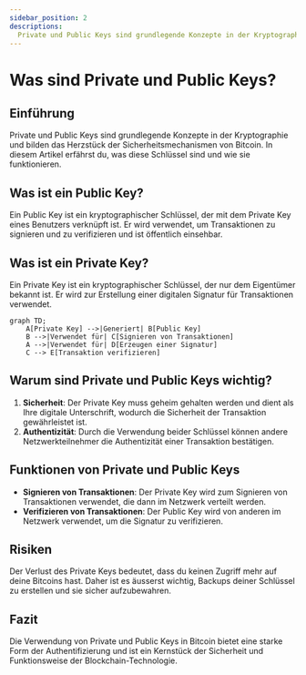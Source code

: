 ```yaml
---
sidebar_position: 2
descriptions:
  Private und Public Keys sind grundlegende Konzepte in der Kryptographie.
---
```


# Was sind Private und Public Keys?

## Einführung

Private und Public Keys sind grundlegende Konzepte in der Kryptographie und
bilden das Herzstück der Sicherheitsmechanismen von Bitcoin. In diesem Artikel
erfährst du, was diese Schlüssel sind und wie sie funktionieren.

## Was ist ein Public Key?

Ein Public Key ist ein kryptographischer Schlüssel, der mit dem Private Key
eines Benutzers verknüpft ist. Er wird verwendet, um Transaktionen zu signieren
und zu verifizieren und ist öffentlich einsehbar.

## Was ist ein Private Key?

Ein Private Key ist ein kryptographischer Schlüssel, der nur dem Eigentümer
bekannt ist. Er wird zur Erstellung einer digitalen Signatur für Transaktionen
verwendet.

```mermaid
graph TD;
    A[Private Key] -->|Generiert| B[Public Key]
    B -->|Verwendet für| C[Signieren von Transaktionen]
    A -->|Verwendet für| D[Erzeugen einer Signatur]
    C --> E[Transaktion verifizieren]
```

## Warum sind Private und Public Keys wichtig?

1. **Sicherheit**: Der Private Key muss geheim gehalten werden und dient als
   Ihre digitale Unterschrift, wodurch die Sicherheit der Transaktion
   gewährleistet ist.
2. **Authentizität**: Durch die Verwendung beider Schlüssel können andere
   Netzwerkteilnehmer die Authentizität einer Transaktion bestätigen.

## Funktionen von Private und Public Keys

- **Signieren von Transaktionen**: Der Private Key wird zum Signieren von
  Transaktionen verwendet, die dann im Netzwerk verteilt werden.
- **Verifizieren von Transaktionen**: Der Public Key wird von anderen im
  Netzwerk verwendet, um die Signatur zu verifizieren.

## Risiken

Der Verlust des Private Keys bedeutet, dass du keinen Zugriff mehr auf deine
Bitcoins hast. Daher ist es äusserst wichtig, Backups deiner Schlüssel zu
erstellen und sie sicher aufzubewahren.

## Fazit

Die Verwendung von Private und Public Keys in Bitcoin bietet eine starke Form
der Authentifizierung und ist ein Kernstück der Sicherheit und Funktionsweise
der Blockchain-Technologie.

